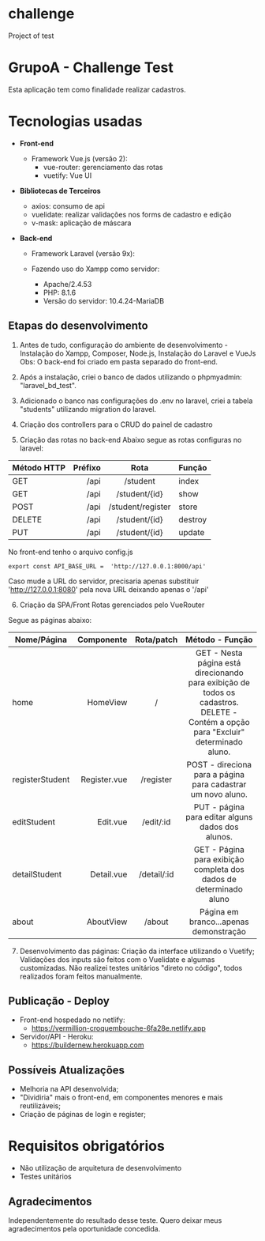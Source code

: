 # challenge
Project of test
# GrupoA - Challenge Test 

Esta aplicação tem como finalidade realizar cadastros.


# Tecnologias usadas

 - **Front-end**
	 - Framework Vue.js (versão 2): 
		 - vue-router: gerenciamento das rotas 
		 - vuetify: Vue UI
	
 - **Bibliotecas de Terceiros**
	- axios: consumo de api
	- vuelidate: realizar validações nos forms de cadastro e edição
	- v-mask: aplicação de máscara 
		 
 - **Back-end**
	 - Framework Laravel (versão 9x):
	 
	 - Fazendo uso do Xampp como servidor:
		 - Apache/2.4.53
		 - PHP: 8.1.6
		 - Versão do servidor: 10.4.24-MariaDB
	 
	 

## Etapas do desenvolvimento

 1. Antes de tudo, configuração do ambiente de desenvolvimento -
 Instalação do Xampp, Composer, Node.js, Instalação do Laravel e VueJs
 Obs: O back-end foi criado em pasta separado do front-end.
 
 2. Após a instalação, criei o banco de dados utilizando o phpmyadmin: "laravel_bd_test".
 3. Adicionado o banco nas configurações do .env no laravel, criei a tabela "students" utilizando migration do laravel.
 4. Criação dos controllers para o CRUD do painel de cadastro
 5. Criação das rotas no back-end
Abaixo segue as rotas configuras no laravel:

| Método HTTP | Préfixo |        Rota       | Função  |
|-------------|--------:|:-----------------:|---------|
| GET         | /api    | /student          | index   |
| GET         | /api    | /student/{id}     | show    |
| POST        | /api    | /student/register | store   |
| DELETE      | /api    | /student/{id}     | destroy |
| PUT         | /api    | /student/{id}     | update  |


No front-end tenho o arquivo config.js

    export const API_BASE_URL =  'http://127.0.0.1:8000/api'
Caso mude a URL do servidor, precisaria apenas substituir 'http://127.0.0.1:8080' pela nova URL deixando apenas o '/api'

 6. Criação da SPA/Front
 Rotas gerenciados pelo VueRouter
 
Segue as páginas abaixo:

| Nome/Página     |   Componente |  Rota/patch |                                                           Método - Função                                                           |
|-----------------|-------------:|:-----------:|:-----------------------------------------------------------------------------------------------------------------------------------:|
| home            | HomeView     | /           | GET - Nesta página está direcionando para exibição de todos os cadastros. DELETE - Contém a opção para "Excluir" determinado aluno. |
| registerStudent | Register.vue | /register   | POST - direciona para a página para cadastrar um novo aluno.                                                                        |
| editStudent     | Edit.vue     | /edit/:id   | PUT - página para editar alguns dados dos alunos.                                                                                   |
| detailStudent   | Detail.vue   | /detail/:id | GET - Página para exibição completa dos dados de determinado aluno                                                                  |
| about           | AboutView    | /about      | Página em branco...apenas demonstração                                                                                              |

 7. Desenvolvimento das páginas:
	 Criação da interface utilizando o Vuetify;
	 Validações dos inputs são feitos com o Vuelidate e algumas customizadas.
	 Não realizei testes unitários "direto no código", todos realizados foram feitos manualmente.

## Publicação - Deploy

 - Front-end hospedado no netlify:
	 - https://vermillion-croquembouche-6fa28e.netlify.app
- Servidor/API - Heroku:
	- https://buildernew.herokuapp.com

## Possíveis Atualizações

 - Melhoria na API desenvolvida;
 - "Dividiria" mais o front-end, em componentes menores e mais reutilizáveis;
 - Criação de páginas de login e register;

# Requisitos obrigatórios

- Não utilização de arquitetura de desenvolvimento
- Testes unitários


## Agradecimentos
Independentemente do resultado desse teste.
Quero deixar meus agradecimentos pela oportunidade concedida.









